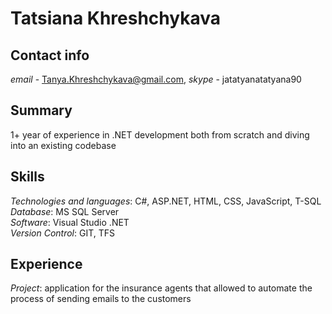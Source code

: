 # Tatsiana Khreshchykava
 
## Contact info
 
*email* - Tanya.Khreshchykava@gmail.com, *skype* - jatatyanatatyana90 
 
## Summary
1+ year of experience in .NET development both from scratch and diving into an existing codebase
 
## Skills
 
*Technologies and languages*: C#, ASP.NET, HTML, CSS, JavaScript, T-SQL  
*Database*: MS SQL Server  
*Software*: Visual Studio .NET  
*Version Control*: GIT, TFS

## Experience
 
*Project*: application for the insurance agents that allowed to automate the process of sending emails to the customers  



